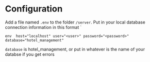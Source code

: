 # Configuration

Add a file named `.env` to the folder `/server`. Put in your local database connection information in this format `

`env 
host="localhost"
user="<user>"
password="<password>"
database="hotel_management"
`

`database` is hotel_management, or put in whatever is the name of your databse if you get errors
